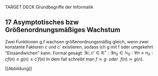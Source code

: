 TARGET DECK
Grundbegriffe der Informatik

17 Asymptotisches bzw Größenordnungsmäßiges Wachstum
---
Zwei Funktionen g,f wachsen größenordnungsmäßig gleich, wenn zwei konstante Faktoren c und c' existieren, sodass ich g mit f oder umgekehrt "Einsandwichen" kann. Formal gesagt:
$\exists c, c' \in \mathbb{R}^+ : \exists n_0 \in \mathbb{N}_0 : \forall n \geq n_0 : cf(n) \leq g(n) \leq c' f(n)$
In dem fall schreibt man $f ≍ g \ \ \text{oder} \ \ f(n) ≍ g(n).$
<!--ID: 1707314310766-->

[[Abbildung]]